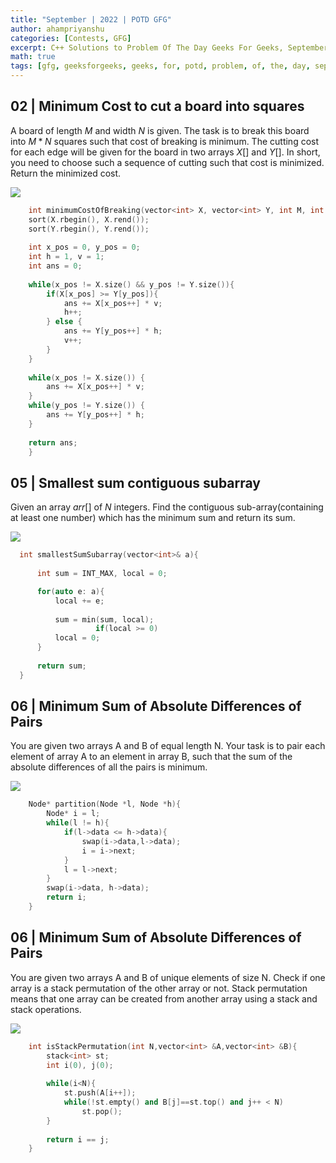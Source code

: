 ```yaml
---
title: "September | 2022 | POTD GFG"
author: ahampriyanshu
categories: [Contests, GFG]
excerpt: C++ Solutions to Problem Of The Day Geeks For Geeks, September 2022
math: true
tags: [gfg, geeksforgeeks, geeks, for, potd, problem, of, the, day, september, ds, array, tree, trie, string, stacks, queue, linked list]
---
```


## 02 | Minimum Cost to cut a board into squares

A board of length $M$ and width $N$ is given. The task is to break this board into $M * N$ squares such that cost of breaking is minimum. The cutting cost for each edge will be given for the board in two arrays $X[]$ and $Y[]$. In short, you need to choose such a sequence of cutting such that cost is minimized. Return the minimized cost.

<a href="https://practice.geeksforgeeks.org/problems/minimum-cost-to-cut-a-board-into-squares/1"><img src="https://img.shields.io/badge/GFG-black?style=for-the-badge&logo=geeksforgeeks&logoColor=35914c" /></a>

```cpp
    int minimumCostOfBreaking(vector<int> X, vector<int> Y, int M, int N){
    sort(X.rbegin(), X.rend());
    sort(Y.rbegin(), Y.rend());
    
    int x_pos = 0, y_pos = 0;
    int h = 1, v = 1;
    int ans = 0;
    
    while(x_pos != X.size() && y_pos != Y.size()){
        if(X[x_pos] >= Y[y_pos]){
            ans += X[x_pos++] * v;
            h++;
        } else {
            ans += Y[y_pos++] * h;
            v++;
        }
    }
    
    while(x_pos != X.size()) {
        ans += X[x_pos++] * v;
    }
    while(y_pos != Y.size()) {
        ans += Y[y_pos++] * h;
    }
    
    return ans;
    }
```

## 05 | Smallest sum contiguous subarray

Given an array $arr[]$ of $N$ integers. Find the contiguous sub-array(containing at least one number) which has the minimum sum and return its sum.

<a href="https://practice.geeksforgeeks.org/problems/preorder-to-postorder4423/1"><img src="https://img.shields.io/badge/GFG-black?style=for-the-badge&logo=geeksforgeeks&logoColor=35914c" /></a>

```cpp
  int smallestSumSubarray(vector<int>& a){
      
      int sum = INT_MAX, local = 0;

      for(auto e: a){
          local += e;
          
          sum = min(sum, local);
                   if(local >= 0)
          local = 0;
      }
      
      return sum;
  }
```

## 06 | Minimum Sum of Absolute Differences of Pairs

You are given two arrays A and B of equal length N. Your task is to pair each element of array A to an element in array B, such that the sum of the absolute differences of all the pairs is minimum.

<a href="https://practice.geeksforgeeks.org/problems/minimum-sum-of-absolute-differences-of-pairs/1"><img src="https://img.shields.io/badge/GFG-black?style=for-the-badge&logo=geeksforgeeks&logoColor=35914c" /></a>

```cpp
    Node* partition(Node *l, Node *h){
        Node* i = l;
        while(l != h){
            if(l->data <= h->data){
                swap(i->data,l->data);
                i = i->next;
            }
            l = l->next;
        }
        swap(i->data, h->data);
        return i;
    }
```

## 06 | Minimum Sum of Absolute Differences of Pairs

You are given two arrays A and B of unique elements of size N. Check if one array is a stack permutation of the other array or not.
Stack permutation means that one array can be created from another array using a stack and stack operations.

<a href="https://practice.geeksforgeeks.org/problems/stack-permutations/1"><img src="https://img.shields.io/badge/GFG-black?style=for-the-badge&logo=geeksforgeeks&logoColor=35914c" /></a>

```cpp
    int isStackPermutation(int N,vector<int> &A,vector<int> &B){
        stack<int> st;
        int i(0), j(0);
        
        while(i<N){
            st.push(A[i++]);
            while(!st.empty() and B[j]==st.top() and j++ < N)
                st.pop();
        }
        
        return i == j;
    }
```